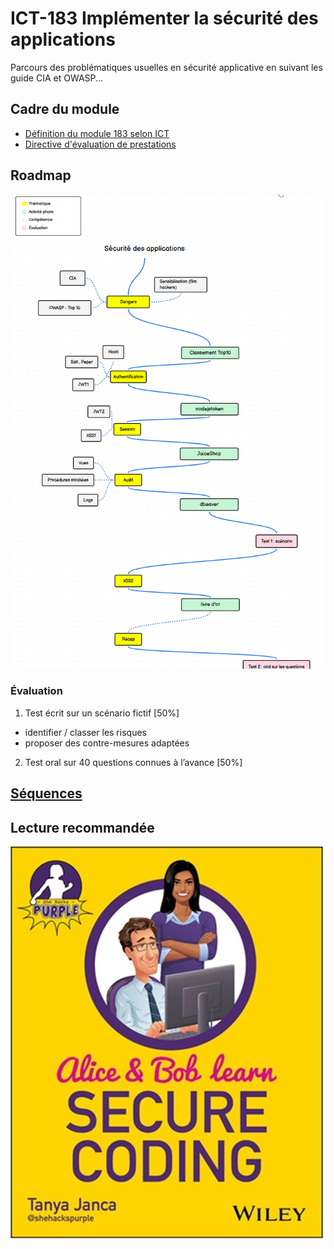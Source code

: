 # ICT-183 Implémenter la sécurité des applications

Parcours des problématiques usuelles en sécurité applicative en suivant les guide CIA et OWASP...

## Cadre du module
- [Définition du module 183 selon ICT](legal/183.pdf)
- [Directive d'évaluation de prestations](legal/183-DEP.docx)

## Roadmap
![Screenshot](images/screenshot_20251031_155313.png)


### Évaluation
1. Test écrit sur  un scénario fictif [50%]
  - identifier / classer les risques
  - proposer des contre-mesures adaptées
  
2. Test oral sur 40 questions connues à l’avance [50%]

## [Séquences](sequences/)

## Lecture recommandée
![Screenshot](images/screenshot_20251031_155902.png)
